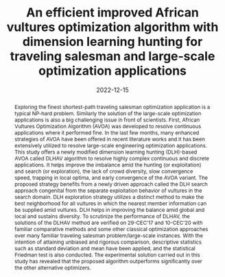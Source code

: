 ---
title: "An efficient improved African vultures optimization algorithm with dimension learning hunting for traveling salesman and large-scale optimization applications"
tags: []
authors: ['Narinder Singh', 'Essam H Houssein', 'Seyedali Mirjalili', 'Yankai Cao', 'Ganeshsree Selvachandran']
publication_types: []
publication: "*International Journal of Intelligent Systems 37, 12367-12421*"
abstract: "Exploring the finest shortest-path traveling salesman optimization application is a typical NP-hard problem. Similarly the solution of the large-scale optimization applications is also a big challenging issue in front of scientists. First, African Vultures Optimization Algorithm (AVOA) was developed to resolve continuous applications where it performed fine. In the last few months, many enhanced strategies of AVOA have been offered in recent literature works and it has been extensively utilized to resolve large-scale engineering optimization applications. This study offers a newly modified dimension learning hunting (DLH)-based AVOA called DLHAV algorithm to resolve highly complex continuous and discrete applications. It helps improve the imbalance amid the hunting (or exploitation) and search (or exploration), the lack of crowd diversity, slow convergence speed, trapping in local optima, and early convergence of the AVOA variant. The proposed strategy benefits from a newly driven approach called the DLH search approach congenital from the separate exploitation behavior of vultures in the search domain. DLH exploration strategy utilizes a distinct method to make the best neighborhood for all vultures in which the nearest member information can be supplied amid vultures. DLH helps in improving the balance amid global and local and sustains diversity. To scrutinize the performance of DLHAV, the solutions of the DLHAV method are verified on 29-CEC'17 and 10-CEC'20 with familiar comparative methods and some other classical optimization approaches over many familiar traveling salesman problem/large-scale instances. With the intention of attaining unbiased and rigorous comparison, descriptive statistics such as standard deviation and mean have been applied, and the statistical Friedman test is also conducted. The experimental solution carried out in this study has revealed that the proposed algorithm outperforms significantly over the other alternative optimizers."
date: "2022-12-15"
publishDate: "2022-12-15"
url_pdf: "https://onlinelibrary.wiley.com/doi/epdf/10.1002/int.23091"
featured: false
projects: []
slides: ""
---